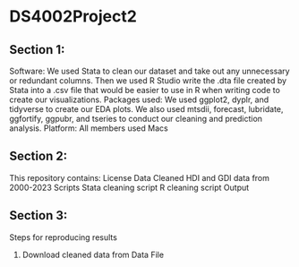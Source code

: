 # DS4002Project2

## Section 1: 
Software: We used Stata to clean our dataset and take out any unnecessary or redundant columns. Then we used R Studio write the .dta file created by Stata into a .csv file that would be easier to use in R when writing code to create our visualizations. 
Packages used: We used ggplot2, dyplr, and tidyverse to create our EDA plots. We also used mtsdii, forecast, lubridate, ggfortify, ggpubr, and tseries to conduct our cleaning and prediction analysis. 
Platform: All members used Macs



## Section 2:
This repository contains:
License
Data
  Cleaned HDI and GDI data from 2000-2023
Scripts
Stata cleaning script
R cleaning script
Output

## Section 3:
Steps for reproducing results
1. Download cleaned data from Data File


